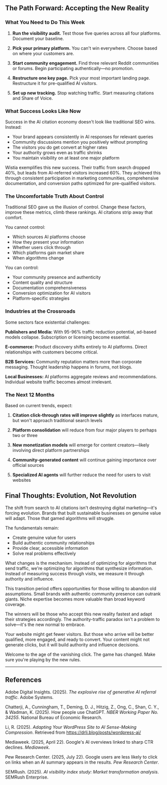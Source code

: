 ## The Path Forward: Accepting the New Reality

### What You Need to Do This Week

1. **Run the visibility audit.** Test those five queries across all four platforms. Document your baseline.

2. **Pick your primary platform.** You can't win everywhere. Choose based on where your customers are.

3. **Start community engagement.** Find three relevant Reddit communities or forums. Begin participating authentically—no promotion.

4. **Restructure one key page.** Pick your most important landing page. Restructure it for pre-qualified AI visitors.

5. **Set up new tracking.** Stop watching traffic. Start measuring citations and Share of Voice.

### What Success Looks Like Now

Success in the AI citation economy doesn't look like traditional SEO wins. Instead:

- Your brand appears consistently in AI responses for relevant queries
- Community discussions mention you positively without prompting
- The visitors you do get convert at higher rates
- Your authority grows even as traffic shrinks
- You maintain visibility on at least one major platform

Wistia exemplifies this new success. Their traffic from search dropped 40%, but leads from AI-referred visitors increased 60%. They achieved this through consistent participation in marketing communities, comprehensive documentation, and conversion paths optimized for pre-qualified visitors.

### The Uncomfortable Truth About Control

Traditional SEO gave us the illusion of control. Change these factors, improve these metrics, climb these rankings. AI citations strip away that comfort.

You cannot control:
- Which sources AI platforms choose
- How they present your information
- Whether users click through
- Which platforms gain market share
- When algorithms change

You can control:
- Your community presence and authenticity
- Content quality and structure
- Documentation comprehensiveness
- Conversion optimization for AI visitors
- Platform-specific strategies

### Industries at the Crossroads

Some sectors face existential challenges:

**Publishers and Media:** With 95-96% traffic reduction potential, ad-based models collapse. Subscription or licensing become essential.

**E-commerce:** Product discovery shifts entirely to AI platforms. Direct relationships with customers become critical.

**B2B Services:** Community reputation matters more than corporate messaging. Thought leadership happens in forums, not blogs.

**Local Businesses:** AI platforms aggregate reviews and recommendations. Individual website traffic becomes almost irrelevant.

### The Next 12 Months

Based on current trends, expect:

1. **Citation click-through rates will improve slightly** as interfaces mature, but won't approach traditional search levels

2. **Platform consolidation** will reduce from four major players to perhaps two or three

3. **New monetization models** will emerge for content creators—likely involving direct platform partnerships

4. **Community-generated content** will continue gaining importance over official sources

5. **Specialized AI agents** will further reduce the need for users to visit websites

## Final Thoughts: Evolution, Not Revolution

The shift from search to AI citations isn't destroying digital marketing—it's forcing evolution. Brands that built sustainable businesses on genuine value will adapt. Those that gamed algorithms will struggle.

The fundamentals remain:
- Create genuine value for users
- Build authentic community relationships
- Provide clear, accessible information
- Solve real problems effectively

What changes is the mechanism. Instead of optimizing for algorithms that send traffic, we're optimizing for algorithms that synthesize information. Instead of measuring success through visits, we measure it through authority and influence.

This transition period offers opportunities for those willing to abandon old assumptions. Small brands with authentic community presence can outrank giants. Niche expertise becomes more valuable than broad keyword coverage.

The winners will be those who accept this new reality fastest and adapt their strategies accordingly. The authority-traffic paradox isn't a problem to solve—it's the new normal to embrace.

Your website might get fewer visitors. But those who arrive will be better qualified, more engaged, and ready to convert. Your content might not generate clicks, but it will build authority and influence decisions.

Welcome to the age of the vanishing click. The game has changed. Make sure you're playing by the new rules.

---

## References

Adobe Digital Insights. (2025). *The explosive rise of generative AI referral traffic*. Adobe Systems.

Chatterji, A., Cunningham, T., Deming, D. J., Hitzig, Z., Ong, C., Shan, C. Y., & Wadman, K. (2025). How people use ChatGPT. *NBER Working Paper No. 34255*. National Bureau of Economic Research.

Li, R. (2025). *Adapting Your WordPress Site to AI Sense-Making Compression*. Retrieved from https://drli.blog/posts/wordpress-ai/

Mediaweek. (2025, April 22). Google's AI overviews linked to sharp CTR declines. *Mediaweek*.

Pew Research Center. (2025, July 22). Google users are less likely to click on links when an AI summary appears in the results. *Pew Research Center*.

SEMRush. (2025). *AI visibility index study: Market transformation analysis*. SEMRush Enterprise.